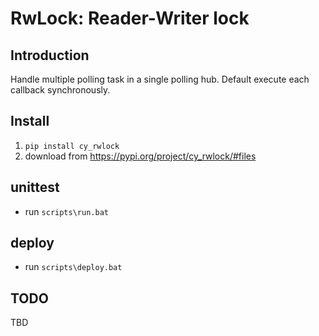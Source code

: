 # RwLock: Reader-Writer lock

## Introduction
Handle multiple polling task in a single polling hub.
Default execute each callback synchronously.

## Install
1. `pip install cy_rwlock`
1. download from https://pypi.org/project/cy_rwlock/#files


## unittest
- run `scripts\run.bat`


## deploy
- run `scripts\deploy.bat`


## TODO
TBD

